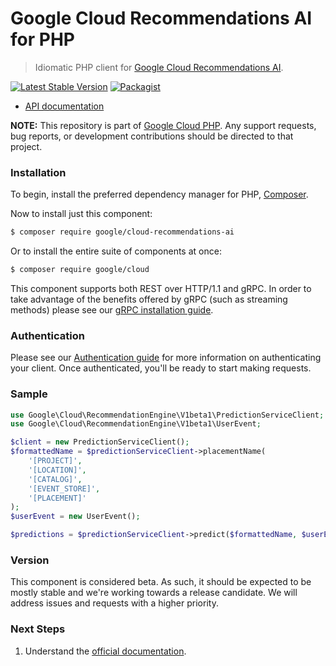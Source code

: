 # Google Cloud Recommendations AI for PHP

> Idiomatic PHP client for [Google Cloud Recommendations AI](https://cloud.google.com/recommendations-ai).

[![Latest Stable Version](https://poser.pugx.org/google/cloud-recommendations-ai/v/stable)](https://packagist.org/packages/google/cloud-recommendations-ai) [![Packagist](https://img.shields.io/packagist/dm/google/cloud-recommendations-ai.svg)](https://packagist.org/packages/google/cloud-recommendations-ai)

* [API documentation](http://googleapis.github.io/google-cloud-php/#/docs/cloud-recommendations-ai/latest/recommendationengine/readme)

**NOTE:** This repository is part of [Google Cloud PHP](https://github.com/googleapis/google-cloud-php). Any
support requests, bug reports, or development contributions should be directed to
that project.

### Installation

To begin, install the preferred dependency manager for PHP, [Composer](https://getcomposer.org/).

Now to install just this component:

```sh
$ composer require google/cloud-recommendations-ai
```

Or to install the entire suite of components at once:

```sh
$ composer require google/cloud
```

This component supports both REST over HTTP/1.1 and gRPC. In order to take advantage of the benefits offered by gRPC (such as streaming methods)
please see our [gRPC installation guide](https://cloud.google.com/php/grpc).

### Authentication

Please see our [Authentication guide](https://github.com/googleapis/google-cloud-php/blob/main/AUTHENTICATION.md) for more information
on authenticating your client. Once authenticated, you'll be ready to start making requests.

### Sample

```php
use Google\Cloud\RecommendationEngine\V1beta1\PredictionServiceClient;
use Google\Cloud\RecommendationEngine\V1beta1\UserEvent;

$client = new PredictionServiceClient();
$formattedName = $predictionServiceClient->placementName(
    '[PROJECT]',
    '[LOCATION]',
    '[CATALOG]',
    '[EVENT_STORE]',
    '[PLACEMENT]'
);
$userEvent = new UserEvent();

$predictions = $predictionServiceClient->predict($formattedName, $userEvent);
```

### Version

This component is considered beta. As such, it should be expected to be mostly stable and we're working towards a release candidate. We will address issues and requests with a higher priority.

### Next Steps

1. Understand the [official documentation](https://cloud.google.com/recommendations-ai/docs).
